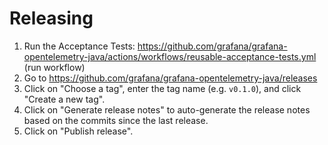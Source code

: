 # Releasing

1. Run the Acceptance Tests:
   <https://github.com/grafana/grafana-opentelemetry-java/actions/workflows/reusable-acceptance-tests.yml>
   (run workflow)
2. Go to <https://github.com/grafana/grafana-opentelemetry-java/releases>
3. Click on "Choose a tag", enter the tag name (e.g. `v0.1.0`), and click "Create a new tag".
4. Click on "Generate release notes" to auto-generate the release notes based on the commits since the last release.
5. Click on "Publish release".
